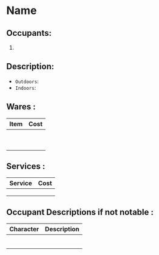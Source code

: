 # Name

## Occupants:
1. 

## Description: 
- `Outdoors`: 
- `Indoors`: 

## Wares : 
| Item     | Cost |
| :-- | :---- |
|    | |
|    | |
|    | |
|    | |
|    | |
|    | |
|    | |
|    | |
|    | |


## Services : 
| Service | Cost |
| :-- | :---- |
|    | |
|    | |
|    | |

## Occupant Descriptions if not notable :
| Character | Description |
| :-- | :---- |
|    | |
|    | |
|    | |
|    | |
|    | |
|    | |

